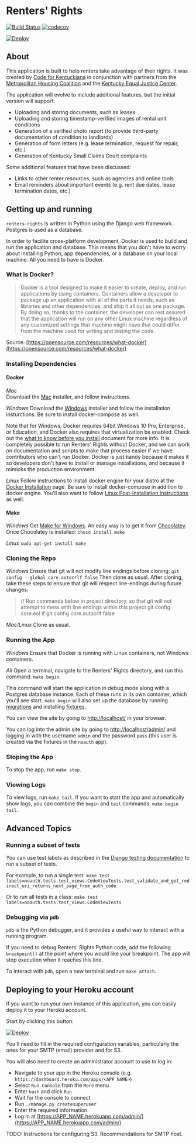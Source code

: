 Renters' Rights
===============

[![Build Status](https://travis-ci.com/codeforkyana/renters-rights.svg?branch=master)](https://travis-ci.com/codeforkyana/renters-rights) [![codecov](https://codecov.io/gh/codeforkyana/renters-rights/branch/master/graph/badge.svg)](https://codecov.io/gh/codeforkyana/renters-rights)

[![Deploy](https://www.herokucdn.com/deploy/button.svg)](https://heroku.com/deploy)

About
-----------------
This application is built to help renters take advantage of their rights.
It was created by [Code for Kentuckiana](https://codeforkentuckiana.org) in conjunction with partners from the [Metropolitan Housing Coalition](http://www.metropolitanhousing.org) and the [Kentucky Equal Justice Center](https://www.kyequaljustice.org).

The application will evolve to include additional features, but the initial version will support:

* Uploading and storing documents, such as leases
* Uploading and storing timestamp-verified images of rental unit conditions
* Generation of a verified photo report (to provide third-party documentation of condition to landlords)
* Generation of form letters (e.g. lease termination, request for repair, etc.)
* Generation of Kentucky Small Claims Court complaints

Some additional features that have been discussed:

* Links to other renter resources, such as agencies and online tools
* Email reminders about important events (e.g. rent due dates, lease termination dates, etc.)    

Getting up and running
-----------------
`renters-rights` is written in Python using the Django web framework. Postgres is used as a database.

In order to facilite cross-platform development, Docker is used to build and run the application and database. This means that you don't have to worry about installing Python, app dependencies, or a database on your local machine. All you need to have is Docker.

### What is Docker?
> Docker is a tool designed to make it easier to create, deploy, and run applications by using containers. Containers allow a developer to package up an application with all of the parts it needs, such as libraries and other dependencies, and ship it all out as one package. By doing so, thanks to the container, the developer can rest assured that the application will run on any other Linux machine regardless of any customized settings that machine might have that could differ from the machine used for writing and testing the code.
 
Source: [https://opensource.com/resources/what-docker](https://opensource.com/resources/what-docker)

### Installing Dependencies

#### Docker
*Mac*  
Download the [Mac](https://store.docker.com/editions/community/docker-ce-desktop-mac) installer, and follow instructions.

*Windows*
Download the [Windows](https://store.docker.com/editions/community/docker-ce-desktop-windows) installer and follow the installation insturctions.  Be sure to install docker-compose as well.

Note that for Windows, Docker requires 64bit Windows 10 Pro, Enterprise, or Education, and Docker also requires that virtualization be enabled. Check out the [what to know before you install](https://docs.docker.com/docker-for-windows/install/#what-to-know-before-you-install) document for more info. It is completely possible to run Renters' Rights without Docker, and we can work on documentation and scripts to make that process easier if we have contributors who can't run Docker. Docker is just handy because it makes it so developers don't have to install or manage installations, and because it mimicks the production environment.

*Linux*
Follow instructions to install docker engine for your distro at the [Docker Installation](https://docs.docker.com/engine/install/) page.  Be sure to install docker-compose in addition to docker engine.  You'll also want to follow [Linux Post-Installation Instructions](https://docs.docker.com/engine/install/linux-postinstall/) as well.

#### Make
*Windows*
Get [Make for Windows](http://gnuwin32.sourceforge.net/packages/make.htm).  An easy way is to get it from [Chocolatey](https://chocolatey.org/).  Once Chocolatey is installed:  `choco install make`

*Linux*
`sudo apt-get install make`

### Cloning the Repo
*Windows*
Ensure that git will not modify line endings before cloning:  `git config --global core.autocrlf false`  Then clone as usual.  After cloning, take these steps to ensure that git will respect line-endings during future changes:  

> // Run commands below in project directory, so that git will not attempt to mess with line endings within this project
> git config core.eol lf 
> git config core.autocrlf false

*Mac/Linux*
Clone as usual.

### Running the App
*Windows*
Ensure that Docker is running with Linux containers, not Windows containers.  

*All*
Open a terminal, navigate to the Renters' Rights directory, and run this command: `make begin`.

This command will start the application in debug mode along with a Postgres database instance. Each of these runs in its own container, which you'll see start. `make begin` will also set up the database by running [migrations](https://docs.djangoproject.com/en/2.1/topics/migrations/) and installing [fixtures](https://docs.djangoproject.com/en/2.1/howto/initial-data/#providing-data-with-fixtures).

You can view the site by going to [http://localhost/](http://localhost/) in your browser.

You can log into the admin site by going to [http://localhost/admin/](http://localhost/admin/) and logging in with the username `admin` and the password `pass` (this user is created via the fixtures in the `noauth` app).

### Stoping the App
To stop the app, run `make stop`.

### Viewing Logs
To view logs, run `make tail`.
If you want to start the app and automatically show logs, you can combine the `begin` and `tail` commands: `make begin tail`.

Advanced Topics
-----------------
### Running a subset of tests
You can use test labels as described in the [Django testing documentation](https://docs.djangoproject.com/en/2.2/topics/testing/overview/#running-tests) to run a subset of tests.

For example, to run a single test:
`make test labels=noauth.tests.test_views.CodeViewTests.test_validate_and_get_redirect_uri_returns_next_page_from_auth_code`

Or to run all tests in a class:
`make test labels=noauth.tests.test_views.CodeViewTests`

### Debugging via `pdb`
`pdb` is the Python debugger, and it provides a useful way to interact with a running program.

If you need to debug Renters' Rights Python code, add the following `breakpoint()` at the point where you would like your breakpoint. The app will stop execution when it reaches this line.

To interact with `pdb`, open a new terminal and run `make attach`.

Deploying to your Heroku account
-----------------
If you want to run your own instance of this application, you can easily deploy it to your Heroku account.

Start by clicking this button:

[![Deploy](https://www.herokucdn.com/deploy/button.svg)](https://heroku.com/deploy)

You'll need to fill in the required configuration variables, particularly the ones for your SMTP (email) provider and for S3.

You will also need to create an administrator account to use to log in:

- Navigate to your app in the Heroku console (e.g. `https://dashboard.heroku.com/apps/<APP NAME>`)
- Select `Run Console` from the `More` menu
- Enter `bash` and click `Run`
- Wait for the console to connect
- Run `./manage.py createsuperuser`
- Enter the required information
- Log in at [https://APP_NAME.herokuapp.com/admin/](https://APP_NAME.herokuapp.com/admin/) 

TODO: Instructions for configuring S3. Recommendations for SMTP host. 
